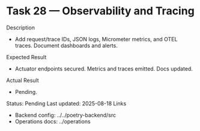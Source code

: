 <!--
File: 28-observability-and-tracing.md
Purpose: Enhance logs, metrics, and tracing. Add MDC correlation IDs,
Micrometer metrics, and OpenTelemetry tracing. Wire health and jobs
visibility. All Rights Reserved. Arodi Emmanuel
-->
# Task 28 — Observability and Tracing

Description
- Add request/trace IDs, JSON logs, Micrometer metrics, and OTEL traces.
  Document dashboards and alerts.

Expected Result
- Actuator endpoints secured. Metrics and traces emitted. Docs updated.

Actual Result
- Pending.

Status: Pending
Last updated: 2025-08-18
Links
- Backend config: ../../poetry-backend/src
- Operations docs: ../operations
